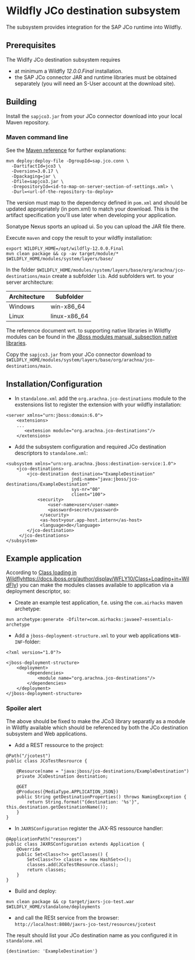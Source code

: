 # Wildfly JCo destination subsystem

The subsystem provides integration for the SAP JCo runtime into Wildfly.

## Prerequisites

The Widlfy JCo destination subsystem requires
 
* at minimum a Wildfly _12.0.0.Final_ installation.
* the SAP JCo connector JAR and runtime libraries must be obtained separately (you will need an S-User account at the download site).

## Building
Install the `sapjco3.jar` from your JCo connector download into your local Maven repository.

### Maven command line

See the [Maven reference](https://maven.apache.org/guides/mini/guide-3rd-party-jars-remote.html) for further explanations:

```
mvn deploy:deploy-file -DgroupId=sap.jco.conn \
  -DartifactId=jco3 \
  -Dversion=3.0.17 \
  -Dpackaging=jar \
  -Dfile=sapjco3.jar \
  -DrepositoryId=<id-to-map-on-server-section-of-settings.xml> \
  -Durl=<url-of-the-repository-to-deploy>
```

The version must map to the dependency defined in `pom.xml` and should be updated appropriately (in pom.xml) to match your download.
This is the artifact specification you'll use later when developing your application.

Sonatype Nexus sports an upload ui. So you can upload the JAR file there.
 
Execute `maven` and copy the result to your wildfly installation:

```
export WILDFLY_HOME=/opt/wildfly-12.0.0.Final
mvn clean package && cp -av target/module/* $WILDFLY_HOME/modules/system/layers/base/
```

In the folder `$WILDFLY_HOME/modules/system/layers/base/org/arachna/jco-destinations/main` create a subfolder `lib`.
Add subfolders wrt. to your server architecture:

| Architecture | Subfolder |
| --- | --- |
| Windows | win-x86_64 |
| Linux | linux-x86_64 |

The reference document wrt. to supporting native libraries in Wildfly modules can be found in the
[JBoss modules manual, subsection native libraries](https://jboss-modules.github.io/jboss-modules/manual/#native-libraries).

Copy the `sapjco3.jar` from your JCo connector download to `$WILDFLY_HOME/modules/system/layers/base/org/arachna/jco-destinations/main`.

## Installation/Configuration
* In `standalone.xml` add the `org.arachna.jco-destinations` module to the exstensions list to register the extension with your wildfly installation:

```
<server xmlns="urn:jboss:domain:6.0">
    <extensions>
    ...
       <extension module="org.arachna.jco-destinations"/>
    </extensions>
```

* Add the subsystem configuration and required JCo destination descriptors to `standalone.xml`:

```
<subsystem xmlns="urn:org.arachna.jboss:destination-service:1.0">
    <jco-destinations>
        <jco-destination destination="ExampleDestination"
                         jndi-name="java:jboss/jco-destinations/ExampleDestination"
                         sys-nr="00"
                         client="100">
            <security>
                <user-name>user</user-name>
                <password>secret</password>
             </security>
             <as-host>your.app-host.intern</as-host>
             <language>de</language>
        </jco-destination>
     </jco-destinations>
</subsystem>
```

## Example application

According to [Class loading in Wildfly]()https://docs.jboss.org/author/display/WFLY10/Class+Loading+in+WildFly) you can
make the modules classes available to application via a deployment descriptor, so:

* Create an example test application, f.e. using the `com.airhacks` maven archetype:

```
mvn archetype:generate -Dfilter=com.airhacks:javaee7-essentials-archetype
```
  
* Add a `jboss-deployment-structure.xml` to your web applications `WEB-INF`-folder:

```$xml
<?xml version="1.0"?>

<jboss-deployment-structure>
	<deployment>
		<dependencies>
			<module name="org.arachna.jco-destinations"/>
		</dependencies>
	</deployment>
</jboss-deployment-structure>
``` 

### Spoiler alert

The above should be fixed to make the JCo3 library separatly as a module in Wildfly available which should be referenced
by both the JCo destination subsystem and Web applications.

* Add a REST ressource to the project:

```
@Path("/jcotest")
public class JCoTestResrource {

    @Resource(name = "java:jboss/jco-destinations/ExampleDestination")
    private JCoDestination destination;

    @GET
    @Produces({MediaType.APPLICATION_JSON})
    public String getDestinationProperties() throws NamingException {
        return String.format("{destination: '%s'}", this.destination.getDestinationName());
    }
}
```

* In `JAXRSConfiguration` register the JAX-RS ressource handler:

```
@ApplicationPath("resources")
public class JAXRSConfiguration extends Application {
    @Override
    public Set<Class<?>> getClasses() {
        Set<Class<?>> classes = new HashSet<>();
        classes.add(JCoTestResource.class);
        return classes;
    }
}
```

* Build and deploy:

```
mvn clean package && cp target/jaxrs-jco-test.war $WILDFLY_HOME/standalone/deployments
```

* and call the RESt service from the browser: `http://localhost:8080/jaxrs-jco-test/resources/jcotest`

The result should list your JCo destination name as you configured it in `standalone.xml`

```
{destination: 'ExampleDestination'}
```
